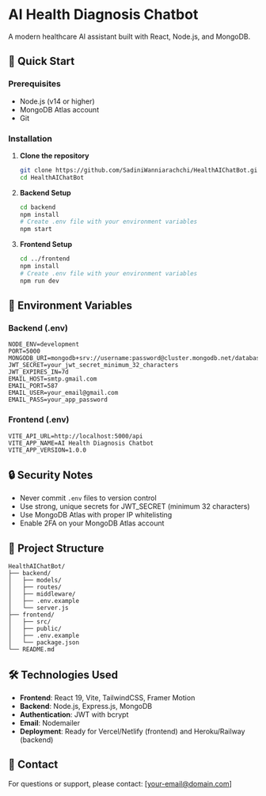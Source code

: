 # AI Health Diagnosis Chatbot

A modern healthcare AI assistant built with React, Node.js, and MongoDB.

## 🚀 Quick Start

### Prerequisites
- Node.js (v14 or higher)
- MongoDB Atlas account
- Git

### Installation

1. **Clone the repository**
   ```bash
   git clone https://github.com/SadiniWanniarachchi/HealthAIChatBot.git
   cd HealthAIChatBot
   ```

2. **Backend Setup**
   ```bash
   cd backend
   npm install
   # Create .env file with your environment variables
   npm start
   ```

3. **Frontend Setup**
   ```bash
   cd ../frontend
   npm install
   # Create .env file with your environment variables
   npm run dev
   ```

## 🔧 Environment Variables

### Backend (.env)
```env
NODE_ENV=development
PORT=5000
MONGODB_URI=mongodb+srv://username:password@cluster.mongodb.net/database
JWT_SECRET=your_jwt_secret_minimum_32_characters
JWT_EXPIRES_IN=7d
EMAIL_HOST=smtp.gmail.com
EMAIL_PORT=587
EMAIL_USER=your_email@gmail.com
EMAIL_PASS=your_app_password
```

### Frontend (.env)
```env
VITE_API_URL=http://localhost:5000/api
VITE_APP_NAME=AI Health Diagnosis Chatbot
VITE_APP_VERSION=1.0.0
```

## 🔒 Security Notes

- Never commit `.env` files to version control
- Use strong, unique secrets for JWT_SECRET (minimum 32 characters)
- Use MongoDB Atlas with proper IP whitelisting
- Enable 2FA on your MongoDB Atlas account

## 📁 Project Structure

```
HealthAIChatBot/
├── backend/
│   ├── models/
│   ├── routes/
│   ├── middleware/
│   ├── .env.example
│   └── server.js
├── frontend/
│   ├── src/
│   ├── public/
│   ├── .env.example
│   └── package.json
└── README.md
```

## 🛠️ Technologies Used

- **Frontend**: React 19, Vite, TailwindCSS, Framer Motion
- **Backend**: Node.js, Express.js, MongoDB
- **Authentication**: JWT with bcrypt
- **Email**: Nodemailer
- **Deployment**: Ready for Vercel/Netlify (frontend) and Heroku/Railway (backend)

## 📧 Contact

For questions or support, please contact: [your-email@domain.com]
